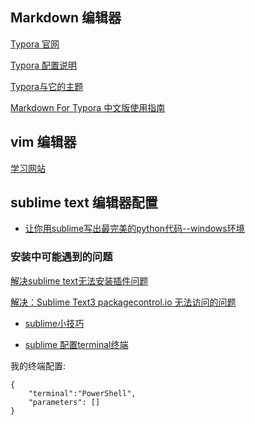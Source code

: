 ## Markdown 编辑器
[Typora 官网](https://typora.io/)

[Typora 配置说明](https://www.cnblogs.com/pprp/p/9132746.html)

[Typora与它的主题](https://www.jianshu.com/p/5634b207d516)

[Markdown For Typora 中文版使用指南](https://zhuanlan.zhihu.com/p/39872673)
## vim 编辑器
[学习网站](https://www.openvim.com/tutorial.html)

## sublime text 编辑器配置
- [让你用sublime写出最完美的python代码--windows环境](https://www.cnblogs.com/zhaof/p/8126306.html)

### 安装中可能遇到的问题
[解决sublime text无法安装插件问题](https://www.jianshu.com/p/23d1ec6988e5)

[解决：Sublime Text3 packagecontrol.io 无法访问的问题](https://www.jianshu.com/p/23b823d6e786)

- [sublime小技巧](https://www.onlycoder.com/blogs/575a0a4b8b18019b5c1d9e85.html)

- [sublime 配置terminal终端](https://www.jianshu.com/p/a9fda52c58fe)

我的终端配置:
```
{
	"terminal":"PowerShell",
	"parameters": []
}
```

